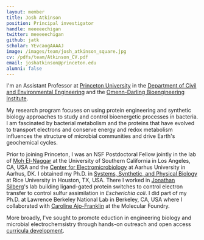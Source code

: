 ```yaml
---
layout: member
title: Josh Atkinson
position: Principal investigator
handle: meeeeechigan
twitter: meeeeechigan
github: jatk
scholar: YEvcaogAAAAJ
image: /images/team/josh_atkinson_square.jpg
cv: /pdfs/team/Atkinson_CV.pdf
email: joshatkinson@princeton.edu
alumni: false
---
```


I'm an Assistant Professor at [Princeton University](https://www.princeton.edu/) in the [Department of Civil and Environmental Engineering](https://cee.princeton.edu/) and the [Omenn-Darling Bioengineering Institute](https://bioengineering.princeton.edu/).

My research program focuses on using protein engineering and synthetic biology approaches to study and control bioenergetic processes in bacteria. I am fascinated by bacterial metabolism and the proteins that have evolved to transport electrons and conserve energy and redox metabolism influences the structure of microbial communities and drive Earth's geochemical cycles. 

Prior to joining Princeton, I was an NSF Postdoctoral Fellow jointly in the lab of [Moh El-Naggar](http://www.elnaggarlab.org/) at the University of Southern California in Los Angeles, CA, USA and the [Center for Electromicrobiology](https://bio.au.dk/forskning/forskningscentre/center-for-elektromikrobiologi-cem/) at Aarhus University in Aarhus, DK. I obtained my Ph.D. in [Systems, Synthetic, and Physical Biology](https://sspb.rice.edu/) at Rice University in Houston, TX, USA. There I worked in [Jonathan Silberg](https://www.silberglab.org/)'s lab building ligand-gated protein switches to control electron transfer to control sulfur assimilation in _Escherichia coli_. I did part of my Ph.D. at Lawrence Berkeley National Lab in Berkeley, CA, USA where I collaborated with [Caroline Ajo-Franklin](http://cafgroup.rice.edu/) at the Molecular Foundry.

More broadly, I've sought to promote eduction in engineering biology and microbial electrochemsistry through hands-on outreach and open access [curricula development](https://ebrc.org/curriculum-module-introduction-to-engineering-biology/). 
